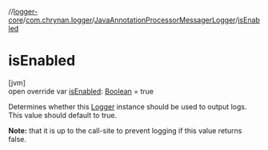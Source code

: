 //[logger-core](../../../index.md)/[com.chrynan.logger](../index.md)/[JavaAnnotationProcessorMessagerLogger](index.md)/[isEnabled](is-enabled.md)

# isEnabled

[jvm]\
open override var [isEnabled](is-enabled.md): [Boolean](https://kotlinlang.org/api/latest/jvm/stdlib/kotlin/-boolean/index.html) = true

Determines whether this [Logger](../../../../logger-core/logger-core/com.chrynan.logger/-logger/index.md) instance should be used to output logs. This value should default to true.

**Note:** that it is up to the call-site to prevent logging if this value returns false.

